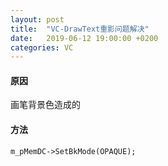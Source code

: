 ```yaml
---
layout: post
title:  "VC-DrawText重影问题解决"
date:   2019-06-12 19:00:00 +0200
categories: VC
---
```

#### 原因  
画笔背景色造成的
#### 方法
```
m_pMemDC->SetBkMode(OPAQUE);
```
